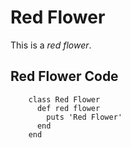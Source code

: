 # Red Flower

This is a *red flower*.

## Red Flower Code


        class Red Flower
          def red flower
            puts 'Red Flower'
          end
        end
